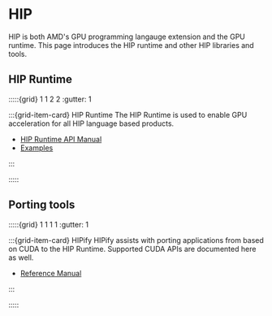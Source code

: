# HIP

HIP is both AMD's GPU programming langauge extension and the GPU runtime. This page introduces the HIP runtime and other HIP libraries and tools.

## HIP Runtime

:::::{grid} 1 1 2 2
:gutter: 1

:::{grid-item-card} HIP Runtime
The HIP Runtime is used to enable GPU acceleration for all HIP language based products.

- [HIP Runtime API Manual](https://rocmdocs.amd.com/projects/hipBLAS/en/rtd/)
- [Examples](https://github.com/amd/rocm-examples/tree/develop/HIP-Basic)

:::

:::::

## Porting tools

:::::{grid} 1 1 1 1
:gutter: 1

:::{grid-item-card} HIPify
HIPify assists with porting applications from based on CUDA to the HIP Runtime. Supported
CUDA APIs are documented here as well.

- [Reference Manual](https://rocmdocs.amd.com/projects/rocBLAS/en/rtd/)

:::

:::::
